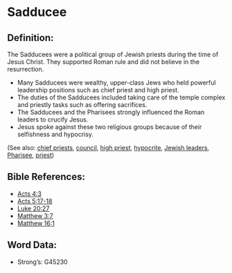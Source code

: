 # Sadducee

## Definition:

The Sadducees were a political group of Jewish priests during the time of Jesus Christ. They supported Roman rule and did not believe in the resurrection.

* Many Sadducees were wealthy, upper-class Jews who held powerful leadership positions such as chief priest and high priest.
* The duties of the Sadducees included taking care of the temple complex and priestly tasks such as offering sacrifices.
* The Sadducees and the Pharisees strongly influenced the Roman leaders to crucify Jesus.
* Jesus spoke against these two religious groups because of their selfishness and hypocrisy.

(See also: [chief priests](../kt/highpriest.md), [council](../other/council.md), [high priest](../kt/highpriest.md), [hypocrite](../kt/hypocrite.md), [Jewish leaders](../other/jewishleaders.md), [Pharisee](../kt/pharisee.md), [priest](../kt/priest.md))

## Bible References:

* [Acts 4:3](rc://en/tn/help/act/04/03)
* [Acts 5:17-18](rc://en/tn/help/act/05/17)
* [Luke 20:27](rc://en/tn/help/luk/20/27)
* [Matthew 3:7](rc://en/tn/help/mat/03/07)
* [Matthew 16:1](rc://en/tn/help/mat/16/01)

## Word Data:

* Strong’s: G45230
